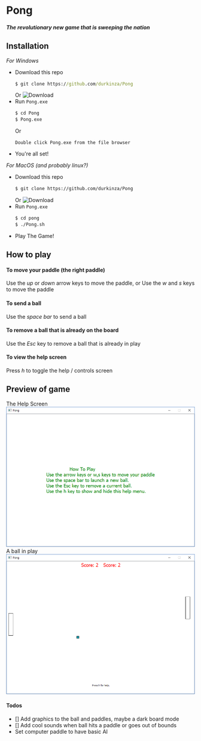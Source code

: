 # Pong
##### The revolutionary new game that is sweeping the nation



## Installation
*For Windows*
- Download this repo
  ```cmd
  $ git clone https://github.com/durkinza/Pong
  ```
  Or
  ![Download](https://img.shields.io/badge/Click%20Here-To%20Download-blue.svg?style=flat-square&link=https://github.com/durkinza/Pong/archive/master.zip)
- Run `Pong.exe`
  ```cmd
  $ cd Pong
  $ Pong.exe
  ```
  Or
  ```
  Double click Pong.exe from the file browser
  ```
- You're all set!

*For MacOS (and probably linux?)*
- Download this repo
  ```sh
  $ git clone https://github.com/durkinza/Pong
  ```
  Or
  ![Download](https://img.shields.io/badge/Click%20Here-To%20Download-blue.svg?style=flat-square&link=https://github.com/durkinza/Pong/archive/master.zip)
- Run `Pong.exe`
  ```sh
  $ cd pong
  $ ./Pong.sh
  ```
- Play The Game!



## How to play
#### To move your paddle (the right paddle)
Use the *up* or *down* arrow keys to move the paddle, or
Use the *w* and *s* keys to move the paddle
#### To send a ball
Use the *space bar* to send a ball
#### To remove a ball that is already on the board
Use the *Esc* key to remove a ball that is already in play
#### To view the help screen
Press *h* to toggle the help / controls screen



## Preview of game
The Help Screen
![The Help Screen](https://raw.githubusercontent.com/durkinza/Pong/master/Help%20Screen.png)
A ball in play
![The Game](https://raw.githubusercontent.com/durkinza/Pong/master/Game%20in%20play.png)



#### Todos
 - [] Add graphics to the ball and paddles, maybe a dark board mode
 - [] Add cool sounds when ball hits a paddle or goes out of bounds
 - Set computer paddle to have basic AI
